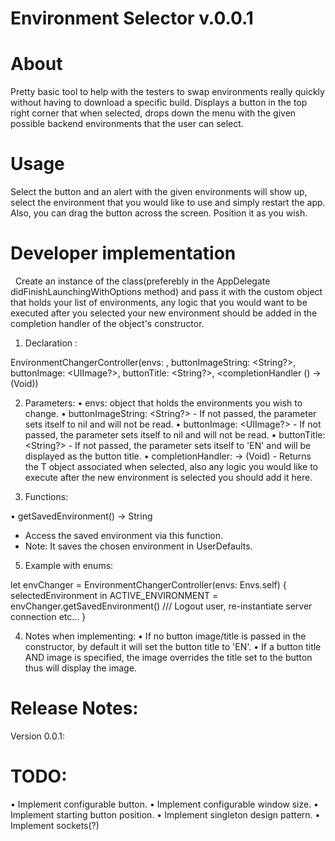 Environment Selector v.0.0.1
================
# About

Pretty basic tool to help with the testers to swap environments really quickly without having to download a specific build.
Displays a button in the top right corner that when selected,
drops down the menu with the given possible backend environments that the user can select.

# Usage 

Select the button and an alert with the given environments will show up,
select the environment that you would like to use and simply restart the app.
Also, you can drag the button across the screen. Position it as you wish.

# Developer implementation
 
Create an instance of the class(preferebly in the AppDelegate didFinishLaunchingWithOptions method) and pass it with the
custom object that holds your list of environments, any logic that you would want to be executed after
you selected your new environment should be added in the completion handler of the object's constructor.

1. Declaration :

EnvironmentChangerController(envs: <T>,  buttonImageString: <String?>, buttonImage: <UIImage?>, buttonTitle: <String?>, <completionHandler (<T>) -> (Void))

2. Parameters:
• envs: <T> object that holds the environments you wish to change.
• buttonImageString: <String?> - If not passed, the parameter sets itself to nil and will not be read.
• buttonImage: <UIImage?> - If not passed, the parameter sets itself to nil and will not be read.
• buttonTitle: <String?>  - If not passed, the parameter sets itself to 'EN' and will be displayed as the button title.
• completionHandler: <T> -> (Void) - Returns the T object associated when selected, also any logic you would like to execute after the new environment is selected you should add it here.

4. Functions: 

• getSavedEnvironment() -> String
- Access the saved environment via this function.
- Note: It saves the chosen environment in UserDefaults.

5. Example with enums:

let envChanger = EnvironmentChangerController(envs: Envs.self) { selectedEnvironment in
ACTIVE_ENVIRONMENT = envChanger.getSavedEnvironment()
/// Logout user, re-instantiate server connection etc...
}

4. Notes when implementing:
• If no button image/title is passed in the constructor, by default it will set the button title to 'EN'.
• If a button title AND image is specified, the image overrides the title set to the button thus will display the image.

# Release Notes: 

Version 0.0.1:

# TODO:

• Implement configurable button.
• Implement configurable window size.
• Implement starting button position.
• Implement singleton design pattern.
• Implement sockets(?)
